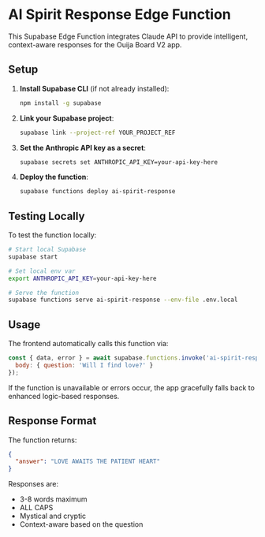 # AI Spirit Response Edge Function

This Supabase Edge Function integrates Claude API to provide intelligent, context-aware responses for the Ouija Board V2 app.

## Setup

1. **Install Supabase CLI** (if not already installed):
   ```bash
   npm install -g supabase
   ```

2. **Link your Supabase project**:
   ```bash
   supabase link --project-ref YOUR_PROJECT_REF
   ```

3. **Set the Anthropic API key as a secret**:
   ```bash
   supabase secrets set ANTHROPIC_API_KEY=your-api-key-here
   ```

4. **Deploy the function**:
   ```bash
   supabase functions deploy ai-spirit-response
   ```

## Testing Locally

To test the function locally:

```bash
# Start local Supabase
supabase start

# Set local env var
export ANTHROPIC_API_KEY=your-api-key-here

# Serve the function
supabase functions serve ai-spirit-response --env-file .env.local
```

## Usage

The frontend automatically calls this function via:
```javascript
const { data, error } = await supabase.functions.invoke('ai-spirit-response', {
  body: { question: 'Will I find love?' }
});
```

If the function is unavailable or errors occur, the app gracefully falls back to enhanced logic-based responses.

## Response Format

The function returns:
```json
{
  "answer": "LOVE AWAITS THE PATIENT HEART"
}
```

Responses are:
- 3-8 words maximum
- ALL CAPS
- Mystical and cryptic
- Context-aware based on the question
